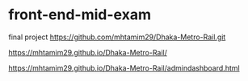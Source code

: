# front-end-mid-exam

final project 
https://github.com/mhtamim29/Dhaka-Metro-Rail.git

https://mhtamim29.github.io/Dhaka-Metro-Rail/

https://mhtamim29.github.io/Dhaka-Metro-Rail/admindashboard.html

